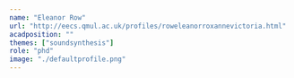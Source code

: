```yaml
---
name: "Eleanor Row"
url: "http://eecs.qmul.ac.uk/profiles/roweleanorroxannevictoria.html"
acadposition: ""
themes: ["soundsynthesis"]
role: "phd"
image: "./defaultprofile.png"
---
```

